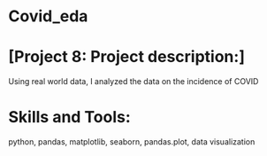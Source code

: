 # Covid_eda
# [Project 8: Project description:]
 Using real world  data, I analyzed the data on the incidence of COVID
# Skills and Tools:
 python, pandas, matplotlib, seaborn, pandas.plot, data visualization
